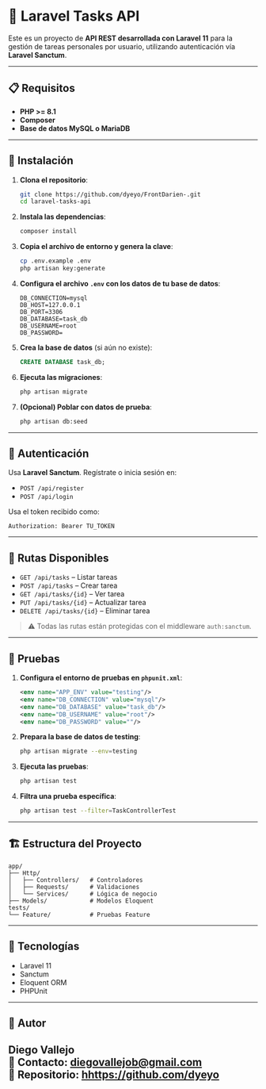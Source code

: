 # 🧰 Laravel Tasks API

Este es un proyecto de **API REST desarrollada con Laravel 11** para la gestión de tareas personales por usuario, utilizando autenticación vía **Laravel Sanctum**.

---

## 📋 Requisitos

- **PHP >= 8.1**
- **Composer**
- **Base de datos MySQL o MariaDB**

---

## 🚀 Instalación

1. **Clona el repositorio**:

   ```bash
   git clone https://github.com/dyeyo/FrontDarien-.git
   cd laravel-tasks-api
   ```

2. **Instala las dependencias**:

   ```bash
   composer install
   ```

3. **Copia el archivo de entorno y genera la clave**:

   ```bash
   cp .env.example .env
   php artisan key:generate
   ```

4. **Configura el archivo `.env` con los datos de tu base de datos**:

   ```
   DB_CONNECTION=mysql
   DB_HOST=127.0.0.1
   DB_PORT=3306
   DB_DATABASE=task_db
   DB_USERNAME=root
   DB_PASSWORD=
   ```

5. **Crea la base de datos** (si aún no existe):

   ```sql
   CREATE DATABASE task_db;
   ```

6. **Ejecuta las migraciones**:

   ```bash
   php artisan migrate
   ```

7. **(Opcional) Poblar con datos de prueba**:

   ```bash
   php artisan db:seed
   ```

---

## 🔐 Autenticación

Usa **Laravel Sanctum**. Regístrate o inicia sesión en:

- `POST /api/register`
- `POST /api/login`

Usa el token recibido como:

```
Authorization: Bearer TU_TOKEN
```

---

## 📡 Rutas Disponibles

- `GET /api/tasks` – Listar tareas
- `POST /api/tasks` – Crear tarea
- `GET /api/tasks/{id}` – Ver tarea
- `PUT /api/tasks/{id}` – Actualizar tarea
- `DELETE /api/tasks/{id}` – Eliminar tarea

> ⚠️ Todas las rutas están protegidas con el middleware `auth:sanctum`.

---

## 🧪 Pruebas

1. **Configura el entorno de pruebas en `phpunit.xml`**:

   ```xml
   <env name="APP_ENV" value="testing"/>
   <env name="DB_CONNECTION" value="mysql"/>
   <env name="DB_DATABASE" value="task_db"/>
   <env name="DB_USERNAME" value="root"/>
   <env name="DB_PASSWORD" value=""/>
   ```

2. **Prepara la base de datos de testing**:

   ```bash
   php artisan migrate --env=testing
   ```

3. **Ejecuta las pruebas**:

   ```bash
   php artisan test
   ```

4. **Filtra una prueba específica**:

   ```bash
   php artisan test --filter=TaskControllerTest
   ```

---

## 🏗️ Estructura del Proyecto

```
app/
├── Http/
│   ├── Controllers/   # Controladores
│   ├── Requests/      # Validaciones
│   └── Services/      # Lógica de negocio
├── Models/            # Modelos Eloquent
tests/
└── Feature/           # Pruebas Feature
```

---

## 🧱 Tecnologías

- Laravel 11
- Sanctum
- Eloquent ORM
- PHPUnit

---

## 👤 Autor

**Diego Vallejo**  
📧 Contacto: [diegovallejob@gmail.com](mailto:diegovallejob@gmail.com)  
🔗 Repositorio: [hhttps://github.com/dyeyo](hhttps://github.com/dyeyo)
---